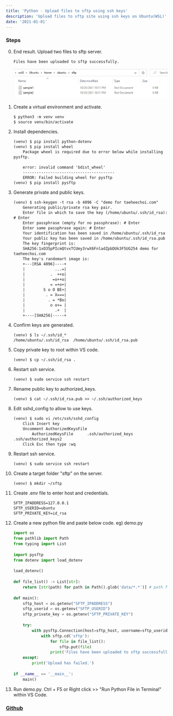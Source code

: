 ```yaml
---
title: 'Python - Upload files to sftp using ssh keys'
description: 'Upload files to sftp site using ssh keys on Ubuntu(WSL)'
date: '2021-01-01'
---
```

### Steps
0. End result. Upload two files to sftp server.
    ```
    Files have been uploaded to sftp successfully.
    ```
    ![](https://github.com/az-09/python-sftp-using-ssh-keys/blob/main/images/0.jpg?raw=true)

1. Create a virtual environment and activate.
    ```
    $ python3 -m venv venv
    $ source venv/bin/activate
    ```
2. Install dependencies. 
    ```
    (venv) $ pip install python-dotenv
    (venv) $ pip install wheel
        Package wheel is required due to error below while installing pysftp.

        error: invalid command 'bdist_wheel'
        ----------------------------------------
        ERROR: Failed building wheel for pysftp
    (venv) $ pip install pysftp
    ```
3. Generate private and public keys.
    ```
    (venv) $ ssh-keygen -t rsa -b 4096 -C "demo for taeheechoi.com"
        Generating public/private rsa key pair.
        Enter file in which to save the key (/home/ubuntu/.ssh/id_rsa): # Enter
        Enter passphrase (empty for no passphrase): # Enter
        Enter same passphrase again: # Enter
        Your identification has been saved in /home/ubuntu/.ssh/id_rsa
        Your public key has been saved in /home/ubuntu/.ssh/id_rsa.pub
        The key fingerprint is:
        SHA256:1xO35pPIcmQtvxTCUmy3rwX6FnladZpbDUk3F5UG254 demo for taeheechoi.com
        The key's randomart image is:
        +---[RSA 4096]----+
        |             ...=|
        |           .  ++o|
        |            =o++o|
        |           = =+o+|
        |        S o O BE+|
        |         . = X===|
        |          . = *Bo|
        |           o o+= |
        |             .+  |
        +----[SHA256]-----+
    ```
4. Confirm keys are generated.
    ```
    (venv) $ ls ~/.ssh/id_*
    /home/ubuntu/.ssh/id_rsa  /home/ubuntu/.ssh/id_rsa.pub
    ```
5. Copy private key to root within VS code.
    ```
    (venv) $ cp ~/.ssh/id_rsa .
    ```
6. Restart ssh service.
    ```
    (venv) $ sudo service ssh restart
    ```
7. Rename public key to authorized_keys.
    ```
    (venv) $ cat ~/.ssh/id_rsa.pub >> ~/.ssh/authorized_keys
    ```
8. Edit sshd_config to allow to use keys.
    ```
    (venv) $ sudo vi /etc/ssh/sshd_config
        Click Insert key
        Uncomment AuthorizedKeysFile
            AuthorizedKeysFile      .ssh/authorized_keys .ssh/authorized_keys2
        Click Esc then type :wq
    ```
9. Restart ssh service.
    ```
    (venv) $ sudo service ssh restart
    ```
10. Create a target folder "sftp" on the server.
    ```
    (venv) $ mkdir ~/sftp
    ```
11. Create .env file to enter host and credentials.
    ```
    SFTP_IPADDRESS=127.0.0.1
    SFTP_USERID=ubuntu
    SFTP_PRIVATE_KEY=id_rsa
    ```
12. Create a new python file and paste below code.  eg) demo.py
    ```python
    import os
    from pathlib import Path
    from typing import List

    import pysftp
    from dotenv import load_dotenv

    load_dotenv()

    def file_list() -> List[str]:
        return [str(path) for path in Path().glob('data/*.*')] # path for all files in data folder

    def main():
        sftp_host = os.getenv("SFTP_IPADDRESS")
        sftp_userid = os.getenv("SFTP_USERID")
        sftp_private_key = os.getenv("SFTP_PRIVATE_KEY")
   
        try:
            with pysftp.Connection(host=sftp_host, username=sftp_userid, private_key=sftp_private_key, port=22, cnopts=cnopts) as sftp:
                with sftp.cd('sftp'):
                    for file in file_list():
                        sftp.put(file)
                    print('Files have been uploaded to sftp successfully.')
        except:
            print('Upload has failed.')

    if __name__ == '__main__':
        main()

    ```

13. Run demo.py. Ctrl + F5 or Right click >> "Run Python File in Terminal"  within VS Code.

### [Github](https://github.com/az-09/python-sftp-using-ssh-keys.git)